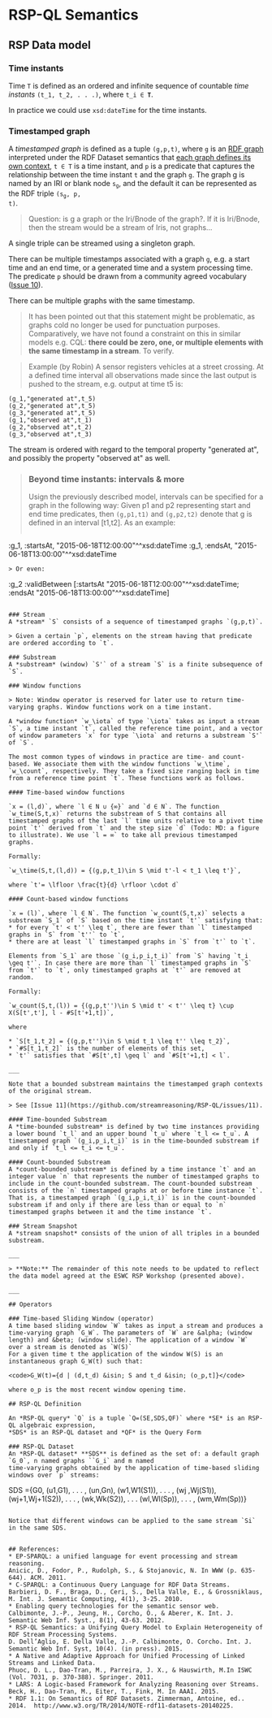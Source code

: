 # RSP-QL Semantics

## RSP Data model

### Time instants
Time `T` is defined as an ordered and infinite sequence of countable *time instants* `(t_1, t_2, . . .)`, 
where <code>t_i &isin; **T**</code>.  

In practice we could use ```xsd:dateTime``` for the time instants.

### Timestamped graph
A *timestamped graph* is defined as a tuple `(g,p,t)`, where `g` is an [RDF graph](http://www.w3.org/TR/rdf11-concepts/#section-rdf-graph) interpreted under the RDF Dataset semantics that [each graph defines its own context](http://www.w3.org/TR/2014/NOTE-rdf11-datasets-20140225/#each-named-graph-defines-its-own-context), <code>t &isin; T</code> is a time instant, and `p` is a predicate that captures the relationship between the time instant `t` and the graph `g`. The graph g is named by an IRI or blank node <code>s<sub>g</sub></code>, and the default it can be represented as the RDF triple <code>(s<sub>g</sub>, p, t)</code>. 

> Question: is g a graph or the Iri/Bnode of the graph?. If it is Iri/Bnode, then the stream would be a stream of Iris, not graphs...

A single triple can be streamed using a singleton graph.

There can be multiple timestamps associated with a graph `g`, e.g. a start time and an end time, or a generated time and a system processing time. The predicate `p` should be drawn from a community agreed vocabulary ([Issue 10](https://github.com/streamreasoning/RSP-QL/issues/10)).

There can be multiple graphs with the same timestamp.
> It has been pointed out that this statement might be problematic, as graphs cold no longer be used for punctuation purposes. Comparatively, we have not found a constraint on this in similar models e.g. CQL: **there could be zero, one, or multiple elements with the same timestamp in a stream**. To verify.

> Example (by Robin)
> A sensor registers vehicles at a street crossing. At a defined time interval all observations made since the last output is pushed to the stream, e.g. output at time t5 is:
```
(g_1,"generated at",t_5)
(g_2,"generated at",t_5)
(g_3,"generated at",t_5)
(g_1,"observed at",t_1)
(g_2,"observed at",t_2)
(g_3,"observed at",t_3)
```

The stream is ordered with regard to the temporal property "generated at", and possibly the property "observed at" as well.

> ### Beyond time instants: intervals & more
> Usign the previously described model, intervals can be specified for a graph in the following way: Given p1 and p2 representing start and end time predicates, then `(g,p1,t1)` and `(g,p2,t2)` denote that g is defined in an interval [t1,t2]. As an example:
> ````
:g_1, :startsAt, "2015-06-18T12:00:00"^^xsd:dateTime
:g_1, :endsAt, "2015-06-18T13:00:00"^^xsd:dateTime
```
> Or even:
```
:g_2 :validBetween
    [:startsAt "2015-06-18T12:00:00"^^xsd:dateTime;
    :endsAt "2015-06-18T13:00:00"^^xsd:dateTime]
```    

### Stream
A *stream* `S` consists of a sequence of timestamped graphs `(g,p,t)`.

> Given a certain `p`, elements on the stream having that predicate are ordered according to `t`.

### Substream
A *substream* (window) `S'` of a stream `S` is a finite subsequence of `S`.

### Window functions

> Note: Window operator is reserved for later use to return time-varying graphs. Window functions work on a time instant.

A *window function* `w_\iota` of type `\iota` takes as input a stream `S`, a time instant `t`, called the reference time point, and a vector of window parameters `x` for type `\iota` and returns a substream `S'` of `S`.

The most common types of windows in practice are time- and count-based. We associate them with the window functions `w_\time`, `w_\count`, respectively. They take a fixed size ranging back in time from a reference time point `t`. These functions work as follows.

#### Time-based window functions

`x = (l,d)`, where `l ∈ N ∪ {∞}` and `d ∈ N`. The function `w_time(S,t,x)` returns the substream of S that contains all timestamped graphs of the last `l` time units relative to a pivot time point `t'` derived from `t` and the step size `d` (Todo: MD: a figure to illustrate). We use `l = ∞` to take all previous timestamped graphs.

Formally:

`w_\time(S,t,(l,d)) = {(g,p,t_1)\in S \mid t'-l < t_1 \leq t'}`, 

where `t'= \lfloor \frac{t}{d} \rfloor \cdot d`

#### Count-based window functions

`x = (l)`, where `l ∈ N`. The function `w_count(S,t,x)` selects a substream `S_1` of `S` based on the time instant `t'` satisfying that:
* for every `t' < t'' \leq t`, there are fewer than `l` timestamped graphs in `S` from `t''` to `t`,
* there are at least `l` timestamped graphs in `S` from `t'` to `t`.

Elements from `S_1` are those `(g_i,p_i,t_i)` from `S` having `t_i \geq t'`. In case there are more than `l` timestamped graphs in `S` from `t'` to `t`, only timestamped graphs at `t'` are removed at random.

Formally:

`w_count(S,t,(l)) = {(g,p,t'')\in S \mid t' < t'' \leq t} \cup X(S[t',t'], l - #S[t'+1,t])`,

where

* `S[t_1,t_2] = {(g,p,t'')\in S \mid t_1 \leq t'' \leq t_2}`,
* `#S[t_1,t_2]` is the number of elements of this set,
* `t'` satisfies that `#S[t',t] \geq l` and `#S[t'+1,t] < l`.

___

Note that a bounded substream maintains the timestamped graph contexts of the original stream.

> See [Issue 11](https://github.com/streamreasoning/RSP-QL/issues/11).

#### Time-bounded Substream
A *time-bounded substream* is defined by two time instances providing a lower bound `t_l` and an upper bound `t_u` where `t_l <= t_u`. A timestamped graph `(g_i,p_i,t_i)` is in the time-bounded substream if and only if `t_l <= t_i <= t_u`.

#### Count-bounded Substream
A *count-bounded substream* is defined by a time instance `t` and an integer value `n` that represents the number of timestamped graphs to include in the count-bounded substream. The count-bounded substream consists of the `n` timestamped graphs at or before time instance `t`. That is, a timestamped graph `(g_i,p_i,t_i)` is in the count-bounded substream if and only if there are less than or equal to `n` timestamped graphs between it and the time instance `t`.

### Stream Snapshot
A *stream snapshot* consists of the union of all triples in a bounded substream.

___

> **Note:** The remainder of this note needs to be updated to reflect the data model agreed at the ESWC RSP Workshop (presented above).

___

## Operators

### Time-based Sliding Window (operator)
A time based sliding window `W` takes as input a stream and produces a time-varying graph `G_W`. The parameters of `W` are &alpha; (window length) and &beta; (window slide). The application of a window `W` over a stream is denoted as `W(S)`
For a given time t the application of the window W(S) is an instantaneous graph G_W(t) such that:

<code>G_W(t)={d | (d,t_d) &isin; S and t_d &isin; (o_p,t]}</code>

where o_p is the most recent window opening time.

## RSP-QL Definition

An *RSP-QL query* `Q` is a tuple `Q=(SE,SDS,QF)` where *SE* is an RSP-QL algebraic expression, 
*SDS* is an RSP-QL dataset and *QF* is the Query Form

### RSP-QL Dataset
An *RSP-QL dataset* **SDS** is defined as the set of: a default graph `G_0`, n named graphs ``G_i` and m named
time-varying graphs obtained by the application of time-based sliding windows over `p` streams:
```
SDS ={G0,
      (u1,G1), . . . , (un,Gn),
      (w1,W1(S1)), . . . , (wj ,Wj(S1)),
      (wj+1,Wj+1(S2)), . . . , (wk,Wk(S2)),
      . . .
      (wl,Wl(Sp)), . . . , (wm,Wm(Sp))}
```

Notice that different windows can be applied to the same stream `Si` in the same SDS.


## References:
* EP-SPARQL: a unified language for event processing and stream reasoning.
Anicic, D., Fodor, P., Rudolph, S., & Stojanovic, N. In WWW (p. 635-644). ACM. 2011.
* C-SPARQL: a Continuous Query Language for RDF Data Streams. 
Barbieri, D. F., Braga, D., Ceri, S., Della Valle, E., & Grossniklaus, M. Int. J. Semantic Computing, 4(1), 3-25. 2010.
* Enabling query technologies for the semantic sensor web. 
Calbimonte, J.-P., Jeung, H., Corcho, Ó., & Aberer, K. Int. J. Semantic Web Inf. Syst., 8(1), 43-63. 2012.
* RSP-QL Semantics: a Unifying Query Model to Explain Heterogeneity of RDF Stream Processing Systems. 
D. Dell’Aglio, E. Della Valle, J.-P. Calbimonte, O. Corcho. Int. J. Semantic Web Inf. Syst, 10(4). (in press). 2015.
* A Native and Adaptive Approach for Unified Processing of Linked Streams and Linked Data.
Phuoc, D. L., Dao-Tran, M., Parreira, J. X., & Hauswirth, M.In ISWC (Vol. 7031, p. 370-388). Springer. 2011.
* LARS: A Logic-based Framework for Analyzing Reasoning over Streams.
Beck, H., Dao-Tran, M., Eiter, T., Fink, M. In AAAI. 2015.
* RDF 1.1: On Semantics of RDF Datasets. Zimmerman, Antoine, ed.. 2014.  http://www.w3.org/TR/2014/NOTE-rdf11-datasets-20140225.


